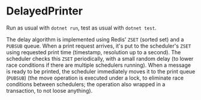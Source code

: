 # DelayedPrinter

Run as usual with `dotnet run`, test as usual with `dotnet test`.

The delay algorithm is implemented using Redis' `ZSET` (sorted set) and a `PUBSUB` queue. When a print request arrives, 
it's put to the scheduler's `ZSET` using requested print time (timestamp, resolution up to a second). The scheduler 
checks this `ZSET` periodically, with a small random delay (to lower race conditions if there are multiple schedulers 
running). When a message is ready to be printed, the scheduler immediately moves it to the print queue (`PUBSUB`) (the 
move operation is executed under a lock, to eliminate race conditions between schedulers; the operation also wrapped in 
a transaction, to not loose anything).  
